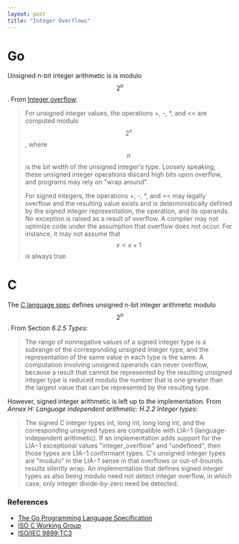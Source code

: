 ```yaml
---
layout: post
title: "Integer Overflows"
---
```


# Go
Unsigned n-bit integer arithmetic is is modulo $$2^n$$.
From [Integer overflow](https://golang.org/ref/spec#Integer_overflow):

> For unsigned integer values, the operations +, -, *, and &lt;&lt; are computed modulo $$2^n$$, where $$n$$ is the bit width of the unsigned integer's type. Loosely speaking, these unsigned integer operations discard high bits upon overflow, and programs may rely on "wrap around".
> 
> For signed integers, the operations +, -, *, and &lt;&lt; may legally overflow and the resulting value exists and is deterministically defined by the signed integer representation, the operation, and its operands. No exception is raised as a result of overflow. A compiler may not optimize code under the assumption that overflow does not occur. For instance, it may not assume that $$x < x + 1$$ is always true.

# C
The [C language spec](http://www.open-std.org/jtc1/sc22/wg14/www/docs/n1256.pdf) defines unsigned n-bit integer arithmetic modulo $$2^n$$. From Section *6.2.5 Types*:

> The range of nonnegative values of a signed integer type is a subrange of the corresponding unsigned integer type, and the representation of the same value in each type is the same. A computation involving unsigned operands can never overflow, because a result that cannot be represented by the resulting unsigned integer type is reduced modulo the number that is one greater than the largest value that can be represented by the resulting type.

However, signed integer arithmetic is left up to the implementation. From *Annex H: Language independent arithmetic: H.2.2 Integer types*:

> The signed C integer types int, long int, long long int, and the corresponding unsigned types are compatible with LIA−1 (language-independent arithmetic). If an implementation adds support for the LIA−1 exceptional values "integer_overflow" and "undefined", then those types are LIA−1 conformant types. C's unsigned integer types are "modulo" in the LIA−1 sense in that overflows or out-of-bounds results silently wrap. An implementation that defines signed integer types as also being modulo need not detect integer overflow, in which case, only integer divide-by-zero need be detected.

### References
* [The Go Programming Language Specification](https://golang.org/ref/spec)
* [ISO C Working Group](http://www.open-std.org/JTC1/SC22/WG14/)
* [ISO/IEC 9899:TC3](http://www.open-std.org/jtc1/sc22/wg14/www/docs/n1256.pdf)
